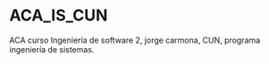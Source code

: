 # ACA_IS_CUN
ACA curso Ingeniería de software 2, jorge carmona, CUN, programa ingeniería de sistemas.
